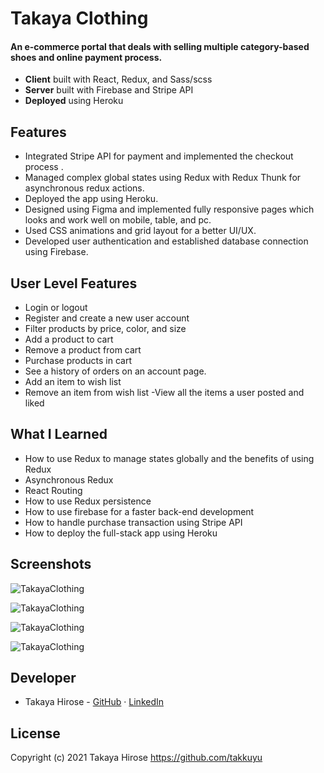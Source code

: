 # Takaya Clothing 

#### An e-commerce portal that deals with selling multiple category-based shoes and online payment process.
- **Client** built with React, Redux, and Sass/scss
- **Server** built with Firebase and Stripe API
- **Deployed** using Heroku

## Features
- Integrated Stripe API for payment and implemented the checkout process .
- Managed complex global states using Redux with Redux Thunk for asynchronous redux actions.
- Deployed the app using Heroku.
- Designed using Figma and implemented fully responsive pages which looks and work well on mobile, table, and pc.
- Used CSS animations and grid layout for a better UI/UX.
- Developed user authentication and established database connection using Firebase.

## User Level Features
- Login or logout
- Register and create a new user account
- Filter products by price, color, and size
- Add a product to cart
- Remove a product from cart
- Purchase products in cart
- See a history of orders on an account page.
- Add an item to wish list
- Remove an item from wish list
-View all the items a user posted and liked

## What I Learned
- How to use Redux to manage states globally and the benefits of using Redux
- Asynchronous Redux
- React Routing
- How to use Redux persistence
- How to use firebase for a faster back-end development
- How to handle purchase transaction using Stripe API
- How to deploy the full-stack app using Heroku

## Screenshots
![TakayaClothing](https://i.ibb.co/wrfdVQ1/wide-1.png)

![TakayaClothing](https://i.ibb.co/j37NG11/vertical-1.png)

![TakayaClothing](https://i.ibb.co/qmVkqb7/vertical-2.png)

![TakayaClothing](https://i.ibb.co/CKQ7MXJ/wide-2.png)

## Developer
- Takaya Hirose - [GitHub](https://github.com/takkuyu) · [LinkedIn](https://www.linkedin.com/in/takaya-hirose-685632196/)

## License
Copyright (c) 2021 Takaya Hirose https://github.com/takkuyu
 

